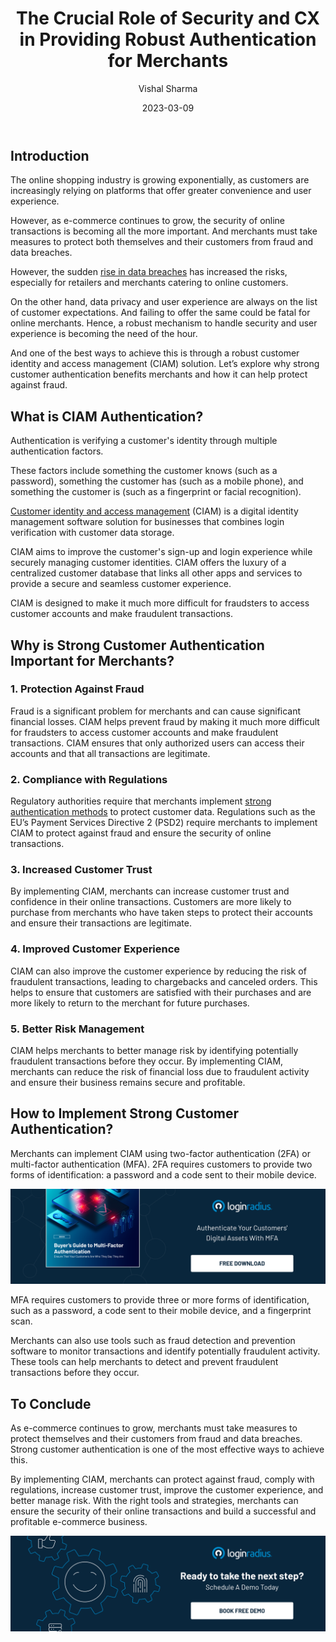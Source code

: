 ﻿---
title: "The Crucial Role of Security and CX in Providing Robust Authentication for Merchants"
date: "2023-03-09"
coverImage: "robust-authntcation.jpg"
tags: ["online shopping","data security","cx"]
author: "Vishal Sharma"
description: "Customers expect great experiences backed with robust security while interacting with a brand online. Hence, businesses must cater to them with the appropriate services by leveraging a robust authentication mechanism. Let’s have a look at some of the authentication benefits for merchants."
metadescription: "Robust authentication is undoubtedly the foundation of a reliable platform. Learn how robust authentication through CIAM benefits online merchants."
metatitle: "Driving Merchant Growth and CX through Robust Authentication."

---
## Introduction

The online shopping industry is growing exponentially, as customers are increasingly relying on platforms that offer greater convenience and user experience. 

However, as e-commerce continues to grow, the security of online transactions is becoming all the more important. And merchants must take measures to protect both themselves and their customers from fraud and data breaches. 

However, the sudden [rise in data breaches](https://blog.loginradius.com/identity/how-to-handle-data-breaches/) has increased the risks, especially for retailers and merchants catering to online customers. 

On the other hand, data privacy and user experience are always on the list of customer expectations. And failing to offer the same could be fatal for online merchants. Hence, a robust mechanism to handle security and user experience is becoming the need of the hour. 

And one of the best ways to achieve this is through a robust customer identity and access management (CIAM) solution. Let’s explore why strong customer authentication benefits merchants and how it can help protect against fraud.


## What is CIAM Authentication?

Authentication is verifying a customer's identity through multiple authentication factors. 

These factors include something the customer knows (such as a password), something the customer has (such as a mobile phone), and something the customer is (such as a fingerprint or facial recognition). 

[Customer identity and access management](https://www.loginradius.com/blog/identity/customer-identity-and-access-management/) (CIAM) is a digital identity management software solution for businesses that combines login verification with customer data storage. 

CIAM aims to improve the customer's sign-up and login experience while securely managing customer identities. CIAM offers the luxury of a centralized customer database that links all other apps and services to provide a secure and seamless customer experience.

CIAM is designed to make it much more difficult for fraudsters to access customer accounts and make fraudulent transactions. 


## Why is Strong Customer Authentication Important for Merchants?

### 1. Protection Against Fraud

Fraud is a significant problem for merchants and can cause significant financial losses. CIAM helps prevent fraud by making it much more difficult for fraudsters to access customer accounts and make fraudulent transactions. CIAM ensures that only authorized users can access their accounts and that all transactions are legitimate.

### 2. Compliance with Regulations

Regulatory authorities require that merchants implement [strong authentication methods](https://www.loginradius.com/authentication/) to protect customer data. Regulations such as the EU’s Payment Services Directive 2 (PSD2) require merchants to implement CIAM to protect against fraud and ensure the security of online transactions.

### 3. Increased Customer Trust

By implementing CIAM, merchants can increase customer trust and confidence in their online transactions. Customers are more likely to purchase from merchants who have taken steps to protect their accounts and ensure their transactions are legitimate. 

### 4. Improved Customer Experience

CIAM can also improve the customer experience by reducing the risk of fraudulent transactions, leading to chargebacks and canceled orders. This helps to ensure that customers are satisfied with their purchases and are more likely to return to the merchant for future purchases.

### 5. Better Risk Management

CIAM helps merchants to better manage risk by identifying potentially fraudulent transactions before they occur. By implementing CIAM, merchants can reduce the risk of financial loss due to fraudulent activity and ensure their business remains secure and profitable.

## How to Implement Strong Customer Authentication?

Merchants can implement CIAM using two-factor authentication (2FA) or multi-factor authentication (MFA). 2FA requires customers to provide two forms of identification: a password and a code sent to their mobile device. 

[![EB-GD-to-MFA-EB](EB-GD-to-MFA.png)](https://www.loginradius.com/resource/buyers-guide-to-multi-factor-authentication/)

MFA requires customers to provide three or more forms of identification, such as a password, a code sent to their mobile device, and a fingerprint scan.

Merchants can also use tools such as fraud detection and prevention software to monitor transactions and identify potentially fraudulent activity. These tools can help merchants to detect and prevent fraudulent transactions before they occur.


## To Conclude

As e-commerce continues to grow, merchants must take measures to protect themselves and their customers from fraud and data breaches. Strong customer authentication is one of the most effective ways to achieve this.

By implementing CIAM, merchants can protect against fraud, comply with regulations, increase customer trust, improve the customer experience, and better manage risk. With the right tools and strategies, merchants can ensure the security of their online transactions and build a successful and profitable e-commerce business.

[![Book-a-demo](../../assets/book-a-demo-loginradius.png)](https://www.loginradius.com/book-a-demo/)
